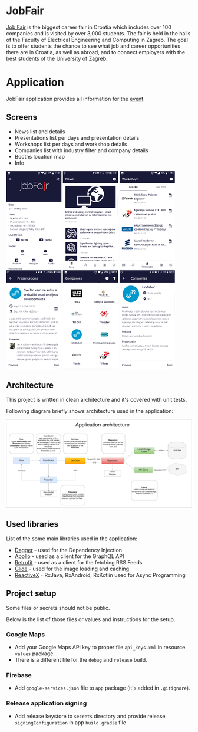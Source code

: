 # JobFair

[Job Fair](https://jobfair.fer.unizg.hr/) is the biggest career fair in Croatia which includes over 100 companies and is visited by over 3,000 students. The fair is held in the halls of the Faculty of Electrical Engineering and Computing in Zagreb. The goal is to offer students the chance to see what job and career opportunities there are in Croatia, as well as abroad, and to connect employers with the best students of the University of Zagreb. 

# Application

JobFair application provides all information for the [event]((https://jobfair.fer.unizg.hr/)). 

## Screens

- News list and details
- Presentations list per days and presentation details
- Workshops list per days and workshop details
- Companies list with industry filter and company details
- Booths location map
- Info

<p float="left">
  <img src="readme/about.png" width="150" />
  <img src="readme/news-list.png" width="150" /> 
  <img src="readme/workshops-list.png" width="150" /> 
  <img src="readme/presentation-details.png" width="150" /> 
  <img src="readme/companies-list.png" width="150" /> 
  <img src="readme/company-details.png" width="150" />
</p>

## Architecture
This project is written in clean architecture and it's covered with unit tests.

Following diagram briefly shows architecture used in the application:

![](readme/architecture-diagram.png "Application architecture diagram")

## Used libraries

List of the some main libraries used in the application:

- [Dagger](https://github.com/google/dagger) - used for the Dependency Injection
- [Apollo](https://github.com/apollographql/apollo-android) - used as a client for the GraphQL API
- [Retrofit](https://github.com/square/retrofit) - used as a client for the fetching RSS Feeds
- [Glide](https://github.com/bumptech/glide) - used for the image loading and caching
- [ReactiveX](https://github.com/ReactiveX) - RxJava, RxAndroid, RxKotlin used for Async Programming

## Project setup

Some files or secrets should not be public. 

Below is the list of those files or values and instructions for the setup.

### Google Maps

- Add your Google Maps API key to proper file `api_keys.xml` in resource `values` package.
- There is a different file for the `debug` and `release` build.

### Firebase

- Add `google-services.json` file to `app` package (it's added in `.gitignore`).

### Release application signing

- Add release keystore to `secrets` directory and provide release `signingConfiguration` in app `build.gradle` file
